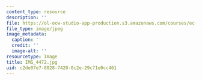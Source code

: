 ```yaml
---
content_type: resource
description: ''
file: https://ol-ocw-studio-app-production.s3.amazonaws.com/courses/ec-721-wheelchair-design-in-developing-countries-spring-2009/c2de07e7802874200c2e29c71e0cc461_IMG_4472.jpg
file_type: image/jpeg
image_metadata:
  caption: ''
  credit: ''
  image-alt: ''
resourcetype: Image
title: IMG_4472.jpg
uid: c2de07e7-8028-7420-0c2e-29c71e0cc461
---
```

